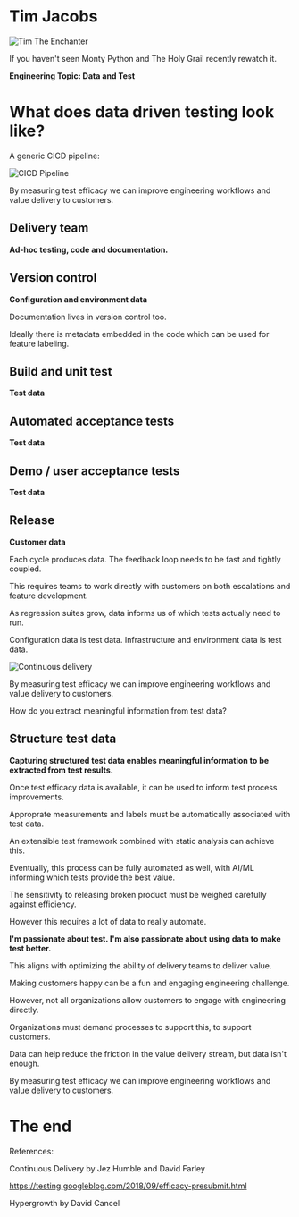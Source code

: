 # Tim Jacobs

![Tim The Enchanter](http://cdn3.vox-cdn.com/uploads/chorus_image/image/24148539/monty-python-tim-the-enchanter-014.0_cinema_1050.0.gif)

If you haven't seen Monty Python and The Holy Grail recently rewatch it.

**Engineering Topic: Data and Test**

# What does data driven testing look like? 

A generic CICD pipeline: 

![CICD Pipeline](https://www.mabl.com/hubfs/CICDBlog.png)

By measuring test efficacy we can improve engineering workflows and value delivery to customers.

## Delivery team

**Ad-hoc testing, code and documentation.**

## Version control

**Configuration and environment data**

Documentation lives in version control too.  

Ideally there is metadata embedded in the code which can be used for feature labeling.

## Build and unit test

**Test data**

## Automated acceptance tests

**Test data**

## Demo / user acceptance tests

**Test data**

## Release

**Customer data**

Each cycle produces data.  The feedback loop needs to be fast and tightly coupled. 

This requires teams to work directly with customers on both escalations and feature development. 

As regression suites grow, data informs us of which tests actually need to run. 

Configuration data is test data.  Infrastructure and environment data is test data. 

![Continuous delivery](https://www.mabl.com/hubfs/Mabl%20November2017/Images/anatomy-of-continuous-delivery-pipeline_png__1041%C3%97716_-1.jpg)

By measuring test efficacy we can improve engineering workflows and value delivery to customers.

How do you extract meaningful information from test data? 

## Structure test data

**Capturing structured test data enables meaningful information to be extracted from test results.**

Once test efficacy data is available, it can be used to inform test process improvements. 

Approprate measurements and labels must be automatically associated with test data.

An extensible test framework combined with static analysis can achieve this. 

Eventually, this process can be fully automated as well, with AI/ML informing which tests provide the best value.

The sensitivity to releasing broken product must be weighed carefully against efficiency. 

However this requires a lot of data to really automate.

**I'm passionate about test.  I'm also passionate about using data to make test better.**

This aligns with optimizing the ability of delivery teams to deliver value. 

Making customers happy can be a fun and engaging engineering challenge.  

However, not all organizations allow customers to engage with engineering directly. 

Organizations must demand processes to support this, to support customers. 

Data can help reduce the friction in the value delivery stream, but data isn't enough. 

By measuring test efficacy we can improve engineering workflows and value delivery to customers.

# The end

References: 

Continuous Delivery by Jez Humble and David Farley

https://testing.googleblog.com/2018/09/efficacy-presubmit.html

Hypergrowth by David Cancel
